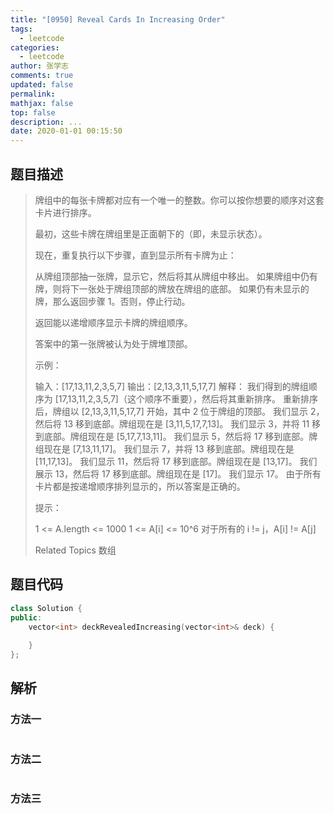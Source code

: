 ```yaml
---
title: "[0950] Reveal Cards In Increasing Order"
tags:
  - leetcode
categories:
  - leetcode
author: 张学志
comments: true
updated: false
permalink:
mathjax: false
top: false
description: ...
date: 2020-01-01 00:15:50
---
```


## 题目描述

> 牌组中的每张卡牌都对应有一个唯一的整数。你可以按你想要的顺序对这套卡片进行排序。 
> 
> 最初，这些卡牌在牌组里是正面朝下的（即，未显示状态）。 
> 
> 现在，重复执行以下步骤，直到显示所有卡牌为止： 
> 
> 
> 从牌组顶部抽一张牌，显示它，然后将其从牌组中移出。 
> 如果牌组中仍有牌，则将下一张处于牌组顶部的牌放在牌组的底部。 
> 如果仍有未显示的牌，那么返回步骤 1。否则，停止行动。 
> 
> 
> 返回能以递增顺序显示卡牌的牌组顺序。 
> 
> 答案中的第一张牌被认为处于牌堆顶部。 
> 
> 
> 
> 示例： 
> 
> 输入：[17,13,11,2,3,5,7]
> 输出：[2,13,3,11,5,17,7]
> 解释：
> 我们得到的牌组顺序为 [17,13,11,2,3,5,7]（这个顺序不重要），然后将其重新排序。
> 重新排序后，牌组以 [2,13,3,11,5,17,7] 开始，其中 2 位于牌组的顶部。
> 我们显示 2，然后将 13 移到底部。牌组现在是 [3,11,5,17,7,13]。
> 我们显示 3，并将 11 移到底部。牌组现在是 [5,17,7,13,11]。
> 我们显示 5，然后将 17 移到底部。牌组现在是 [7,13,11,17]。
> 我们显示 7，并将 13 移到底部。牌组现在是 [11,17,13]。
> 我们显示 11，然后将 17 移到底部。牌组现在是 [13,17]。
> 我们展示 13，然后将 17 移到底部。牌组现在是 [17]。
> 我们显示 17。
> 由于所有卡片都是按递增顺序排列显示的，所以答案是正确的。
> 
> 
> 
> 
> 提示： 
> 
> 
> 1 <= A.length <= 1000 
> 1 <= A[i] <= 10^6 
> 对于所有的 i != j，A[i] != A[j] 
> 
> Related Topics 数组

## 题目代码

```cpp
class Solution {
public:
    vector<int> deckRevealedIncreasing(vector<int>& deck) {
        
    }
};
```

## 解析

### 方法一

```cpp

```

### 方法二

```cpp

```

### 方法三

```cpp

```

